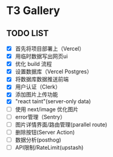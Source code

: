 # T3 Gallery

## TODO LIST

- [x] 首先将项目部署上（Vercel）
- [x] 用临时数据写出网页ui
- [x] 优化 build 流程
- [x] 设置数据库（Vercel Postgres）
- [x] 将数据库数据推送前端
- [x] 用户认证（Clerk）
- [x] 添加图片上传功能
- [x] "react taint"(server-only data)
- [ ] 使用 next/image 优化图片
- [ ] error管理（Sentry）
- [ ] 图片详情界面/路由管理(parallel route)
- [ ] 删除按钮(Server Action)
- [ ] 数据分析(posthog)
- [ ] API限制/RateLimit(upstash)
